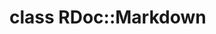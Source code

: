 # class RDoc::Markdown [](#class-RDoc::Markdown) [](#top)


  
  
  
  
  
    
    
      
      
      
  
    
    
      
      
      
  

